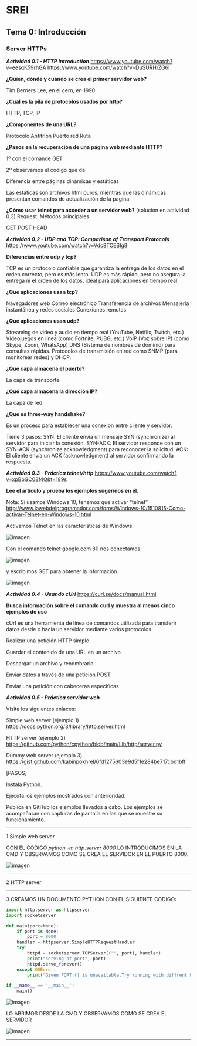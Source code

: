 # SREI 

## Tema 0: Introducción

### Server HTTPs

***Actividad 0.1 - HTTP Introduction***
https://www.youtube.com/watch?v=eesqK59rhGA
https://www.youtube.com/watch?v=DuSURHrZG6I

**¿Quién, dónde y cuándo se crea el primer servidor web?**

Tim Berners Lee, en el cern, en 1990

**¿Cuál es la pila de protocolos usados por http?**
	
HTTP, TCP, IP

**¿Componentes de una URL?**
	
Protocolo
Anfitrión
Puerto red
Ruta

**¿Pasos en la recuperación de una página web mediante HTTP?**

1º con el comande GET

2º observamos el codigo que da

Diferencia entre páginas dinámicas y estáticas

Las estáticas son archivos html puros, mientras que las dinámicas presentan comandos de actualización de la pagina
 
**¿Cómo usar telnet para acceder a un servidor web?**
(solución en actividad 0.3)
Request. Métodos principales

GET 
POST
HEAD
	

***Actividad 0.2 - UDP and TCP: Comparison of Transport Protocols***
https://www.youtube.com/watch?v=Vdc8TCESIg8

**Diferencias entre udp y tcp?**

TCP es un protocolo confiable que garantiza la entrega de los datos en el orden
correcto, pero es más lento. UDP es más rápido, pero no asegura la entrega ni el orden de los datos, ideal para aplicaciones en tiempo real.

**¿Qué aplicaciones usan tcp?**

Navegadores web
Correo electrónico
Transferencia de archivos
Mensajería instantánea y redes sociales
Conexiones remotas

**¿Qué aplicaciones usan udp?**

Streaming de video y audio en tiempo real (YouTube, Netflix, Twitch, etc.)
Videojuegos en línea (como Fortnite, PUBG, etc.)
VoIP (Voz sobre IP) (como Skype, Zoom, WhatsApp)
DNS (Sistema de nombres de dominio) para consultas rápidas.
Protocolos de transmisión en red como SNMP (para monitorear redes) y DHCP.

**¿Qué capa almacena el puerto?**

La capa de transporte

**¿Qué capa almacena la dirección IP?**

La capa de red

**¿Qué es three-way handshake?**

Es un proceso para establecer una conexion entre cliente y servidor. 

Tiene 3 pasos:
SYN: El cliente envía un mensaje SYN (synchronize) al servidor para iniciar la conexión.
SYN-ACK: El servidor responde con un SYN-ACK (synchronize acknowledgment) para reconocer la solicitud.
ACK: El cliente envía un ACK (acknowledgment) al servidor confirmando la respuesta.



***Actividad 0.3 - Práctica telnet/http***
https://www.youtube.com/watch?v=xpBpGC08f4Q&t=189s

**Lee el artículo y prueba los ejemplos sugeridos en él.**

Nota: Si usamos Windows 10, tenemos que activar “telnet”
http://www.lawebdelprogramador.com/foros/Windows-10/1510815-Como-activar-Telnet-en-Windows-10.html


Activamos Telnet en las caracteristicas de Windows:

![imagen](https://github.com/user-attachments/assets/dbf53ac3-845a-426f-baec-f1c42a530391)


Con el comando telnet google.com 80 nos conectamos 

![imagen](https://github.com/user-attachments/assets/ee859972-aa5f-4b9c-a445-1f16486765d4)


y escribimos GET para obtener la información

![imagen](https://github.com/user-attachments/assets/c54d79ee-e139-436b-b28a-8c834f20e69b)


***Actividad 0.4 - Usando cUrl***
https://curl.se/docs/manual.html

**Busca información sobre el comando curl y muestra al menos cinco ejemplos de uso**

cUrl es una herramienta de línea de comandos utilizada para transferir datos desde o hacia un servidor mediante varios protocolos

Realizar una petición HTTP simple

Guardar el contenido de una URL en un archivo

Descargar un archivo y renombrarlo

Enviar datos a través de una petición POST

Enviar una petición con cabeceras específicas


***Actividad 0.5 - Práctica servidor web***

Visita los siguientes enlaces:

Simple web server (ejemplo 1)
https://docs.python.org/3/library/http.server.html

HTTP server (ejemplo 2)
https://github.com/python/cpython/blob/main/Lib/http/server.py

Dummy web server (ejemplo 3)
https://gist.github.com/kabinpokhrel/6fd1275603e9d5f1e284be717cbd1bff

[PASOS]

Instala Python.

Ejecuta los ejemplos mostrados con anterioridad.

Publica en GitHub los ejemplos llevados a cabo. Los ejemplos se acompañaran con capturas de pantalla en las que se muestre su funcionamiento.

---

1 Simple web server 

CON EL CODIGO *python -m http.server 8000* LO INTRODUCIMOS EN LA CMD Y OBSERVAMOS COMO SE CREA EL SERVIDOR EN EL PUERTO 8000.

![imagen](https://github.com/user-attachments/assets/a883ed1b-282d-45e0-91e3-241cc46518a5)

---

2 HTTP server

---

3 CREAMOS UN DOCUMENTO PYTHON CON EL SIGUIENTE CODIGO:


``` python
import http.server as httpserver
import socketserver

def main(port=None):
	if port is None:
		port = 8000
	handler = httpserver.SimpleHTTPRequestHandler
	try:
		httpd = socketserver.TCPServer(("", port), handler)
		print("serving at port", port)
		httpd.serve_forever()
	except OSError:
		print("Given PORT:{} is unavailable.Try running with diffrent PORT Number!".format(port))

if __name__ == '__main__':
	main()
```
![imagen](https://github.com/user-attachments/assets/62d594fb-eec5-4fe2-858a-9c0e9a896b3b)

LO ABRIMOS DESDE LA CMD Y OBSERVAMOS COMO SE CREA EL SERVIDOR

![imagen](https://github.com/user-attachments/assets/f78db4d0-9f24-454b-b198-681439deab7f)

---

